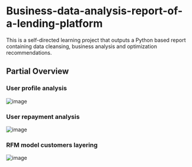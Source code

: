 # Business-data-analysis-report-of-a-lending-platform
This is a self-directed learning project that outputs a Python based report containing data cleansing, business analysis and optimization recommendations.
## Partial Overview
### User profile analysis
![image](https://github.com/user-attachments/assets/999c7cb8-b4be-4b7a-b52e-8f63792a82b2)
### User repayment analysis
![image](https://github.com/user-attachments/assets/52d4f8c1-fe0d-4876-bef4-e53341a85461)
### RFM model customers layering
![image](https://github.com/user-attachments/assets/9c1c8de2-6850-4b4a-be0e-57eae3030f4e)

